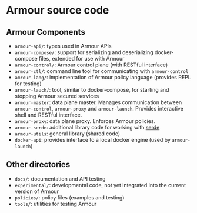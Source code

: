 # Armour source code

## Armour Components

- `armour-api/`: types used in Armour APIs
- `armour-compose/`: support for serializing and deserializing docker-compose files, extended for use with Armour
- `armour-control/`: Armour control plane (with RESTful interface)
- `armour-ctl/`: command line tool for communicating with `armour-control`
- `amrour-lang/`: implementation of Armour policy language (provides REPL for testing)
- `armour-lauch/`: tool, similar to docker-compose, for starting and stopping Armour secured services
- `armour-master`: data plane master. Manages communication between `armour-control`, `armour-proxy` and `armour-launch`. Provides interactive shell and RESTful interface.
- `armour-proxy`: data plane proxy. Enforces Armour policies.
- `armour-serde`: additional library code for working with [serde](https://serde.rs)
- `armour-utils`: general library (shared code)
- `docker-api`: provides interface to a local docker engine (used by `armour-launch`)

## Other directories

- `docs/`: documentation and API testing
- `experimental/`: developmental code, not yet integrated into the current version of Armour
- `policies/`: policy files (examples and testing)
- `tools/`: utilities for testing Armour

